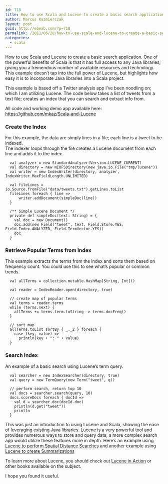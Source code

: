 ```yaml
---
id: 718
title: How to use Scala and Lucene to create a basic search application
author: Marcus Kazmierczak
layout: post
guid: http://ebeab.com/?p=718
permalink: /2011/06/28/how-to-use-scala-and-lucene-to-create-a-basic-search-application/
categories:
  - scala
---
```

How to use Scala and Lucene to create a basic search application. One of the powerful benefits of Scala is that it has full access to any Java libraries; giving you a tremendous number of available resources and technology. This example doesn&rsquo;t tap into the full power of Lucene, but highlights how easy it is to incorporate Java libraries into a Scala project.

This example is based off a Twitter analysis app I&rsquo;ve been noodling on; which I am utilizing Lucene. The code below takes a list of tweets from a text file; creates an index that you can search and extract info from.

All code and working demo app available here: <https://github.com/mkaz/Scala-and-Lucene>

### Create the Index

For this example, the data are simply lines in a file; each line is a tweet to be indexed.  
The indexer loops through the file creates a Lucene document from each line and adds it to the index.

<pre><code class="scala">  val analyzer = new StandardAnalyzer(Version.LUCENE_CURRENT)
  val directory = new NIOFSDirectory(new java.io.File("tmp/lucene"))
  val writer = new IndexWriter(directory, analyzer, IndexWriter.MaxFieldLength.UNLIMITED)

  val fileLines = io.Source.fromFile("data/tweets.txt").getLines.toList
  fileLines foreach { line =&gt;
      writer.addDocument(simpleDoc(line))
  }

  /** Simple Lucene Document */
  private def simpleDoc(text: String) = {
    val doc = new Document()
    doc.add(new Field("tweet", text, Field.Store.YES, Field.Index.ANALYZED, Field.TermVector.YES))
    doc
  }
</code></pre>

### Retrieve Popular Terms from Index

This example extracts the terms from the index and sorts them based on frequency count. You could use this to see what&rsquo;s popular or common trends.

<pre><code class="scala">  val allTerms = collection.mutable.HashMap[String, Int]()

  val reader = IndexReader.open(directory, true)

  // create map of popular terms
  val terms = reader.terms
  while (terms.next) {
    allTerms += terms.term.toString -&gt; terms.docFreq()
  }

  // sort map
  allTerms.toList sortBy { _._2 } foreach {
    case (key, value) =&gt;
      println(key + ": " + value)
  }
</code></pre>

### Search Index

An example of a basic search using Lucene&rsquo;s term query.

<pre><code class="scala">  val searcher = new IndexSearcher(directory, true)
  val query = new TermQuery(new Term("tweet", q))

  // perform search, return top 10
  val docs = searcher.search(query, 10)
  docs.scoreDocs foreach { docId =&gt;
    val d = searcher.doc(docId.doc)
    println(d.get("tweet"))
    println
  }
</code></pre>

This was just an introduction to using Lucene and Scala, showing the ease of leveraging existing Java libraries. Lucene is a very powerful tool and provides numerous ways to store and query data; a more complex search app would utilize these features more in depth. Here&rsquo;s an example using [Lucene to perform Spatial Distance Searches][1] and another example using [Lucene to create Summarizations][2]

To learn more about Lucene, you should check out [Lucene in Action][3] or other books available on the subject.

I hope you found it useful.

 [1]: http://blog.fakod.eu/2010/11/02/spatial-lucene-example-in-scala/
 [2]: http://sujitpal.blogspot.com/2009/02/summarization-with-lucene.html
 [3]: http://www.amazon.com/gp/product/1933988177/ref=as_li_ss_tl?ie=UTF8&tag=mkazcom-20&linkCode=as2&camp=217145&creative=399369&creativeASIN=1933988177
